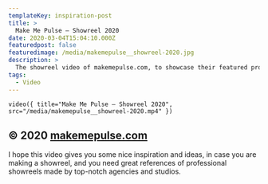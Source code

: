 ```yaml
---
templateKey: inspiration-post
title: >
  Make Me Pulse — Showreel 2020
date: 2020-03-04T15:04:10.000Z
featuredpost: false
featuredimage: /media/makemepulse__showreel-2020.jpg
description: >
  The showreel video of makemepulse.com, to showcase their featured projects and work on a gorgeous video.
tags:
  - Video
---
```


`video({ title="Make Me Pulse — Showreel 2020", src="/media/makemepulse__showreel-2020.mp4" })`

## © 2020 [makemepulse.com](https://www.makemepulse.com)

I hope this video gives you some nice inspiration and ideas, in case you are making a showreel, and you need great references of professional showreels made by top-notch agencies and studios.

